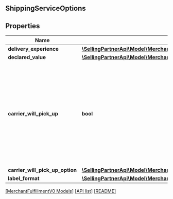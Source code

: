 ## ShippingServiceOptions

## Properties

Name | Type | Description | Notes
------------ | ------------- | ------------- | -------------
**delivery_experience** | [**\SellingPartnerApi\Model\MerchantFulfillmentV0\DeliveryExperienceType**](DeliveryExperienceType.md) |  |
**declared_value** | [**\SellingPartnerApi\Model\MerchantFulfillmentV0\CurrencyAmount**](CurrencyAmount.md) |  | [optional]
**carrier_will_pick_up** | **bool** | When true, the carrier will pick up the package. Note: Scheduled carrier pickup is available only using Dynamex (US), DPD (UK), and Royal Mail (UK). |
**carrier_will_pick_up_option** | [**\SellingPartnerApi\Model\MerchantFulfillmentV0\CarrierWillPickUpOption**](CarrierWillPickUpOption.md) |  | [optional]
**label_format** | [**\SellingPartnerApi\Model\MerchantFulfillmentV0\LabelFormat**](LabelFormat.md) |  | [optional]

[[MerchantFulfillmentV0 Models]](../) [[API list]](../../Api) [[README]](../../../README.md)
